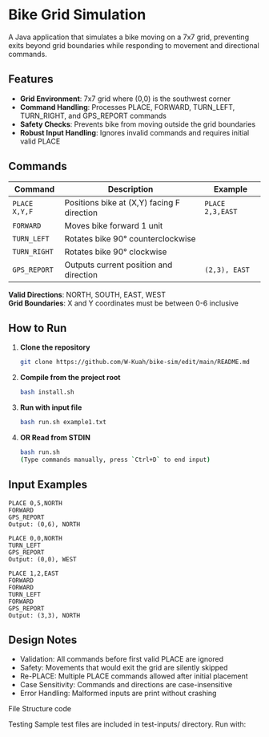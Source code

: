 # Bike Grid Simulation

A Java application that simulates a bike moving on a 7x7 grid, preventing exits beyond grid boundaries while responding to movement and directional commands.

## Features
- **Grid Environment**: 7x7 grid where (0,0) is the southwest corner
- **Command Handling**: Processes PLACE, FORWARD, TURN_LEFT, TURN_RIGHT, and GPS_REPORT commands
- **Safety Checks**: Prevents bike from moving outside the grid boundaries
- **Robust Input Handling**: Ignores invalid commands and requires initial valid PLACE

## Commands
| Command                 | Description                                  | Example                   |
|-------------------------|----------------------------------------------|---------------------------|
| `PLACE X,Y,F`           | Positions bike at (X,Y) facing F direction   | `PLACE 2,3,EAST`          |
| `FORWARD`               | Moves bike forward 1 unit                   |                           |
| `TURN_LEFT`             | Rotates bike 90° counterclockwise           |                           |
| `TURN_RIGHT`            | Rotates bike 90° clockwise                  |                           |
| `GPS_REPORT`            | Outputs current position and direction      | `(2,3), EAST`             |

**Valid Directions**: NORTH, SOUTH, EAST, WEST  
**Grid Boundaries**: X and Y coordinates must be between 0-6 inclusive

## How to Run
1. **Clone the repository**  
   ```bash
   git clone https://github.com/W-Kuah/bike-sim/edit/main/README.md
   ```

3. **Compile from the project root**
   ```bash
   bash install.sh
   ```
4. **Run with input file**
   ```bash
   bash run.sh example1.txt
   ```   
5. **OR Read from STDIN**  
   ```bash
   bash run.sh
   (Type commands manually, press `Ctrl+D` to end input)
   ```
   
## Input Examples
```plaintext
PLACE 0,5,NORTH
FORWARD
GPS_REPORT
Output: (0,6), NORTH

```

```plaintext
PLACE 0,0,NORTH
TURN_LEFT
GPS_REPORT
Output: (0,0), WEST

```

```plaintext
PLACE 1,2,EAST
FORWARD
FORWARD
TURN_LEFT
FORWARD
GPS_REPORT
Output: (3,3), NORTH
```

## Design Notes
- Validation: All commands before first valid PLACE are ignored
- Safety: Movements that would exit the grid are silently skipped
- Re-PLACE: Multiple PLACE commands allowed after initial placement
- Case Sensitivity: Commands and directions are case-insensitive
- Error Handling: Malformed inputs are print without crashing

File Structure
code

Testing
Sample test files are included in test-inputs/ directory. Run with:

